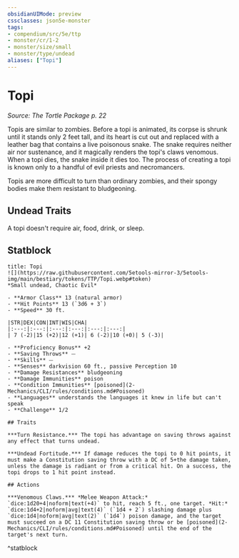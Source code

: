 ```yaml
---
obsidianUIMode: preview
cssclasses: json5e-monster
tags:
- compendium/src/5e/ttp
- monster/cr/1-2
- monster/size/small
- monster/type/undead
aliases: ["Topi"]
---
```

# Topi
*Source: The Tortle Package p. 22*  

Topis are similar to zombies. Before a topi is animated, its corpse is shrunk until it stands only 2 feet tall, and its heart is cut out and replaced with a leather bag that contains a live poisonous snake. The snake requires neither air nor sustenance, and it magically renders the topi's claws venomous. When a topi dies, the snake inside it dies too. The process of creating a topi is known only to a handful of evil priests and necromancers.

Topis are more difficult to turn than ordinary zombies, and their spongy bodies make them resistant to bludgeoning.

## Undead Traits

A topi doesn't require air, food, drink, or sleep.

## Statblock

```ad-statblock
title: Topi
![](https://raw.githubusercontent.com/5etools-mirror-3/5etools-img/main/bestiary/tokens/TTP/Topi.webp#token)
*Small undead, Chaotic Evil*

- **Armor Class** 13 (natural armor)
- **Hit Points** 13 (`3d6 + 3`)
- **Speed** 30 ft.

|STR|DEX|CON|INT|WIS|CHA|
|:---:|:---:|:---:|:---:|:---:|:---:|
| 7 (-2)|15 (+2)|12 (+1)| 6 (-2)|10 (+0)| 5 (-3)|

- **Proficiency Bonus** +2
- **Saving Throws** ⏤
- **Skills** ⏤
- **Senses** darkvision 60 ft., passive Perception 10
- **Damage Resistances** bludgeoning
- **Damage Immunities** poison
- **Condition Immunities** [poisoned](2-Mechanics/CLI/rules/conditions.md#Poisoned)
- **Languages** understands the languages it knew in life but can't speak
- **Challenge** 1/2

## Traits

***Turn Resistance.*** The topi has advantage on saving throws against any effect that turns undead.

***Undead Fortitude.*** If damage reduces the topi to 0 hit points, it must make a Constitution saving throw with a DC of 5+the damage taken, unless the damage is radiant or from a critical hit. On a success, the topi drops to 1 hit point instead.

## Actions

***Venomous Claws.*** *Melee Weapon Attack:* `dice:1d20+4|noform|text(+4)` to hit, reach 5 ft., one target. *Hit:* `dice:1d4+2|noform|avg|text(4)` (`1d4 + 2`) slashing damage plus `dice:1d4|noform|avg|text(2)` (`1d4`) poison damage, and the target must succeed on a DC 11 Constitution saving throw or be [poisoned](2-Mechanics/CLI/rules/conditions.md#Poisoned) until the end of the target's next turn.
```
^statblock